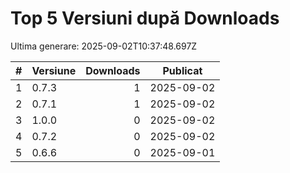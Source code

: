 # Top 5 Versiuni după Downloads

Ultima generare: 2025-09-02T10:37:48.697Z

| # | Versiune | Downloads | Publicat |
| - | - | -: | - |
| 1 | 0.7.3 | 1 | 2025-09-02 |
| 2 | 0.7.1 | 1 | 2025-09-02 |
| 3 | 1.0.0 | 0 | 2025-09-02 |
| 4 | 0.7.2 | 0 | 2025-09-02 |
| 5 | 0.6.6 | 0 | 2025-09-01 |
